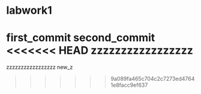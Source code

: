 # labwork1
first_commit
second_commit
<<<<<<< HEAD
zzzzzzzzzzzzzzzzz
=======
zzzzzzzzzzzzzzzzz
new_z
>>>>>>> 9a089fa465c704c2c7273ed47641e8facc9ef637
